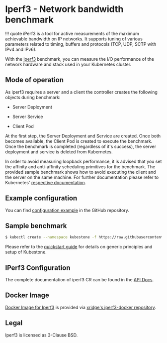 # Iperf3 - Network bandwidth benchmark

!!! quote
    iPerf3 is a tool for active measurements of the maximum achievable bandwidth on IP networks. It supports tuning of various parameters related to timing, buffers and protocols (TCP, UDP, SCTP with IPv4 and IPv6). 

With the [iperf3](https://iperf.fr/) benchmark, you can measure the I/O performance of the network hardware and stack used in your Kubernetes cluster. 



## Mode of operation

As iperf3 requires a server and a client the controller creates the following objects during benchmark:

- Server Deployment

- Server Service

- Client Pod

  

At the first step, the Server Deployment and Service are created. Once both becomes available, the Client Pod is created to execute the benchmark. Once the benchmark is completed (regardless of it's success), the server deployment and service is deleted from Kubernetes.

In order to avoid measuring loopback performance, it is advised that you set the affinity and anti-affinity scheduling primitives for the benchmark. The provided sample benchmark shows how to avoid executing the client and the server on the same machine. For further documentation please refer to Kubernetes' [respective documentation](https://kubernetes.io/docs/concepts/configuration/assign-pod-node/).



## Example configuration

You can find [configuration example](https://github.com/xridge/kubestone/blob/master/config/samples/perf_v1alpha1_iperf3.yaml) in the GitHub repository.



## Sample benchmark
```bash
$ kubectl create --namespace kubestone -f https://raw.githubusercontent.com/xridge/kubestone/master/config/samples/perf_v1alpha1_iperf3.yaml
```


Please refer to the [quickstart guide](../quickstart.md) for details on generic principles and setup of Kubestone.




## IPerf3 Configuration

The complete documentation of iperf3 CR can be found in the [API Docs](../apidocs.md#perf.kubestone.xridge.io/v1alpha1.Iperf3Spec).



## Docker Image

[Docker Image for Iperf3](https://hub.docker.com/r/xridge/iperf3) is provided via [xridge's iperf3-docker repository](https://github.com/xridge/iperf3-docker).



## Legal

Iperf3 is licensed as 3-Clause BSD. 